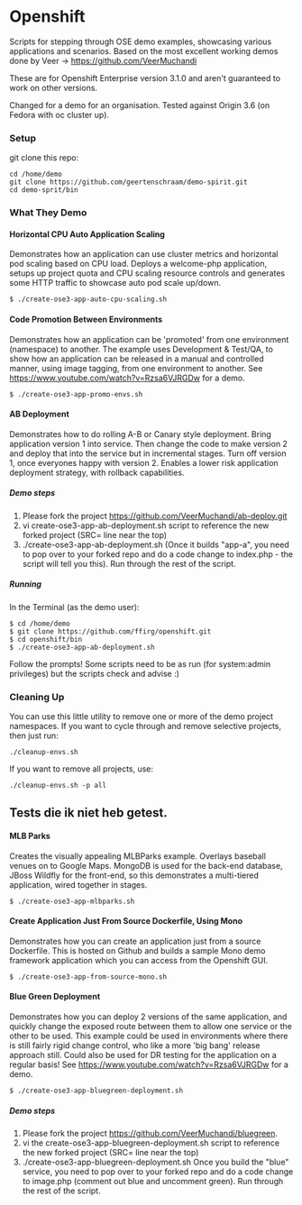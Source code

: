 # Openshift
Scripts for stepping through OSE demo examples, showcasing various applications and scenarios.
Based on the most excellent working demos done by Veer -> https://github.com/VeerMuchandi

These are for Openshift Enterprise version 3.1.0 and aren't guaranteed to work on other versions.

Changed for a demo for an organisation. Tested against Origin 3.6 (on Fedora with oc cluster up).

### Setup

git clone this repo: 
```
cd /home/demo
git clone https://github.com/geertenschraam/demo-spirit.git
cd demo-sprit/bin
```

### What They Demo

#### Horizontal CPU Auto Application Scaling
Demonstrates how an application can use cluster metrics and horizontal pod scaling based on CPU load. Deploys a welcome-php application, setups up project quota and CPU scaling resource controls and generates some HTTP traffic to showcase auto pod scale up/down.

```
$ ./create-ose3-app-auto-cpu-scaling.sh
```

#### Code Promotion Between Environments 
Demonstrates how an application can be 'promoted' from one environment (namespace) to another. The example uses Development & Test/QA, to show how an application can be released in a manual and controlled manner, using image tagging, from one environment to another.  See https://www.youtube.com/watch?v=Rzsa6VJRGDw for a demo. 

```
$ ./create-ose3-app-promo-envs.sh
```

#### AB Deployment 
Demonstrates how to do rolling A-B or Canary style deployment. Bring application version 1 into service. Then change the code to make version 2 and deploy that into the service but in incremental stages. Turn off version 1, once everyones happy with version 2. Enables a lower risk application deployment strategy, with rollback capabilities.

##### Demo steps
1. Please fork the project https://github.com/VeerMuchandi/ab-deploy.git
2. vi create-ose3-app-ab-deployment.sh script to reference the new forked project (SRC= line near the top)
3. ./create-ose3-app-ab-deployment.sh (Once it builds "app-a", you need to pop over to your forked repo and do a code change to index.php - the script will tell you this). Run through the rest of the script. 

##### Running
In the Terminal (as the demo user):
```
$ cd /home/demo
$ git clone https://github.com/ffirg/openshift.git
$ cd openshift/bin
$ ./create-ose3-app-ab-deployment.sh
```
Follow the prompts! Some scripts need to be as run (for system:admin privileges) but the scripts check and advise :)


### Cleaning Up
You can use this little utility to remove one or more of the demo project namespaces.
 If you want to cycle through and remove selective projects, then just run:
```
./cleanup-envs.sh
```
 If you want to remove all projects, use:
```
./cleanup-envs.sh -p all
```

## Tests die ik niet heb getest.
#### MLB Parks 
Creates the visually appealing MLBParks example. Overlays baseball venues on to Google Maps.
MongoDB is used for the back-end database, JBoss Wildfly for the front-end, so this demonstrates a multi-tiered application, wired together in stages.

```
$ ./create-ose3-app-mlbparks.sh
```


#### Create Application Just From Source Dockerfile, Using Mono
Demonstrates how you can create an application just from a source Dockerfile. This is hosted on Github and builds a sample Mono demo framework application which you can access from the Openshift GUI.

```
$ ./create-ose3-app-from-source-mono.sh
```


#### Blue Green Deployment 
Demonstrates how you can deploy 2 versions of the same application, and quickly change the exposed route between them to allow one service or the other to be used. This example could be used in environments where there is still fairly rigid change control, who like a more 'big bang' release approach still. Could also be used for DR testing for the application on a regular basis! See https://www.youtube.com/watch?v=Rzsa6VJRGDw for a demo. 

```
$ ./create-ose3-app-bluegreen-deployment.sh
```

##### Demo steps
1. Please fork the project https://github.com/VeerMuchandi/bluegreen.  
2. vi the create-ose3-app-bluegreen-deployment.sh script to reference the new forked project (SRC= line near the top)
3. ./create-ose3-app-bluegreen-deployment.sh  Once you build the "blue" service, you need to pop over to your forked repo and do a code change to image.php (comment out blue and uncomment green).  Run through the rest of the script. 




